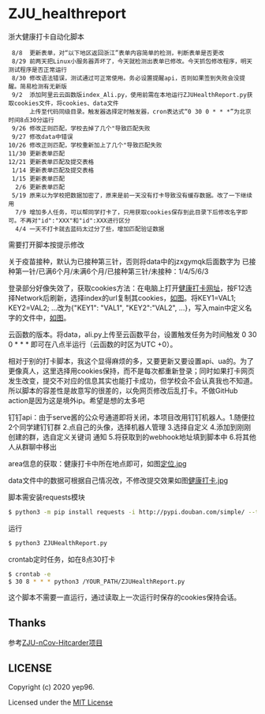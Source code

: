 # ZJU_healthreport
浙大健康打卡自动化脚本

```
 8/8  更新表单，对“以下地区返回浙江”表单内容简单的检测，判断表单是否更改
 8/29 前两天把Linux小服务器弄坏了，今天就检测出表单已修改。今天抓包修改程序，明天测试程序是否正常运行
 8/30 修改语法错误，测试通过可正常使用。务必设置提醒api，否则如果签到失败会没提醒。简易检测有无新版
 9/2  添加阿里云云函数版index_Ali.py，使用前需在本地运行ZJUHealthReport.py获取cookies文件，将cookies、data文件
      上传至代码同级目录。触发器选择定时触发器，cron表达式“0 30 0 * * *”为北京时间8点30分运行
 9/26 修改正则匹配，学校去掉了几个"导致匹配失败
 9/27 修改data中错误
10/26 修改正则匹配，学校重新加上了几个"导致匹配失败
11/30 更新表单匹配
12/21 更新表单匹配及提交表格
 1/14 更新表单匹配及提交表格
 1/15 更新表单匹配
  2/6 更新表单匹配
 5/19 原来以为学校把数据加密了，原来是前一天没有打卡导致没有缓存数据。改了一下继续用
  7/9 增加多人任务，可以帮同学打卡了，只用获取cookies保存到此目录下后修改名字即可。不再对"id":"XXX"和"id":XXX进行区分
  4/4 一天不打卡就去蓝码太过分了些，增加匹配验证数据
```
需要打开脚本按提示修改

关于疫苗接种，默认为已接种第三针，否则将data中的jzxgymqk后面数字为 已接种第一针/已满6个月/未满6个月/已接种第三针/未接种：1/4/5/6/3

登录部分好像失效了，获取cookies方法：在电脑上打开<a href="https://healthreport.zju.edu.cn/ncov/wap/default/index">健康打卡网址</a>，按F12选择Network后刷新，选择index的url复制其cookies，<a href="https://github.com/yep96/ZJU_healthreport/raw/master/cookies.jpg">如图</a>。将KEY1=VAL1; KEY2=VAL2; ...改为{"KEY1": "VAL1", "KEY2":"VAL2", ...}，写入main中定义名字的文件中，<a href="https://github.com/yep96/ZJU_healthreport/raw/master/name.jpg">如图</a>。

云函数的版本。将data，ali.py上传至云函数平台，设置触发任务为时间触发 0 30 0 * * * 即可在八点半运行（云函数的时区为UTC +0）。

相对于别的打卡脚本，我这个显得麻烦的多，又要更新又要设置api、ua的。为了更像真人，这里选择用cookies保持，而不是每次都重新登录；同时如果打卡网页发生改变，提交不对应的信息其实也能打卡成功，但学校会不会认真我也不知道。所以脚本的容差性是故意写的很差的，以免网页修改后乱打卡。不做GitHub action是因为这是境外ip。希望是想的太多吧

钉钉api：由于serve酱的公众号通道即将关闭，本项目改用钉钉机器人。1.随便拉2个同学建钉钉群 2.点自己的头像，选择机器人管理 3.选择自定义 4.添加到刚刚创建的群，选自定义关键词 通知 5.将获取到的webhook地址填到脚本中 6.将其他人从群聊中移出

area信息的获取：健康打卡中所在地点即可，如图<a href="https://github.com/yep96/ZJU_healthreport/raw/master/定位.jpg">定位.jpg</a>

data文件中的数据可根据自己情况改，不修改提交效果如图<a href="https://github.com/yep96/ZJU_healthreport/raw/master/健康打卡.jpg">健康打卡.jpg</a>

脚本需安装requests模块
   ```bash
   $ python3 -m pip install requests -i http://pypi.douban.com/simple/ --trusted-host pypi.douban.com
   ```

运行
   ```bash
   $ python3 ZJUHealthReport.py
   ```

crontab定时任务，如在8点30打卡
   ```bash
   $ crontab -e
   $ 30 8 * * * python3 /YOUR_PATH/ZJUHealthReport.py
   ```

这个脚本不需要一直运行，通过读取上一次运行时保存的cookies保持会话。

## Thanks
参考<a href="https://github.com/Tishacy/ZJU-nCov-Hitcarder">ZJU-nCov-Hitcarder项目</a>

## LICENSE

Copyright (c) 2020 yep96.

Licensed under the [MIT License](https://github.com/yep96/ZJU_healthreport/blob/master/LICENSE)


